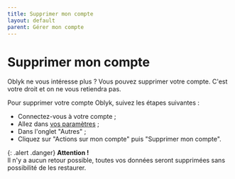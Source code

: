 ```yaml
---
title: Supprimer mon compte
layout: default
parent: Gérer mon compte
---
```


# Supprimer mon compte

Oblyk ne vous intéresse plus ? Vous pouvez supprimer votre compte. C'est votre droit et on ne vous retiendra pas.

Pour supprimer votre compte Oblyk, suivez les étapes suivantes :
- Connectez-vous à votre compte ;
- Allez dans [vos paramètres] ;
- Dans l'onglet "Autres" ;
- Cliquez sur "Actions sur mon compte" puis "Supprimer mon compte".

{: .alert .danger}
**Attention !**  
Il n'y a aucun retour possible, toutes vos données seront supprimées sans possibilité de les restaurer.

[vos paramètres]: ../../docs/gerer-mon-compte/mes-parametres.md